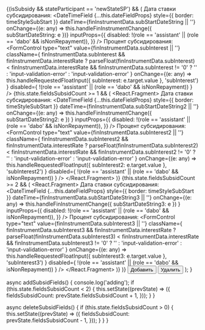  {(isSubsidy && stateParticipant == 'newStateSP') && (
              <FormGroup>
                <Col sm={6}>
                  <ControlLabel>Дата ставки субсидирования:</ControlLabel>
                  <DateTimeField
                    {...this.dateFieldProps}
                    style={{ border: timeStyleSubStart }}
                    dateTime={finInstrumentData.subStartDateString || ''}
                    onChange={(e: any) => this.handleFinInstrumentChange({ subStartDateString: e })}
                    inputProps={{
                      disabled:
                        !(role == 'assistant' || (role == 'dabo' && isNonRepayment)),
                    }}
                  />
                </Col>
                <Col sm={6}>
                  <ControlLabel>Процент субсидирования:</ControlLabel>
                  <FormControl
                    type="text"
                    value={finInstrumentData.subInterest || ''}
                    className={
                      finInstrumentData.subInterest && finInstrumentData.interestRate
                        ? parseFloat(finInstrumentData.subInterest) < finInstrumentData.interestRate &&
                          finInstrumentData.subInterest != '0'
                          ? ''
                          : 'input-validation-error'
                        : 'input-validation-error'
                    }
                    onChange={(e: any) =>
                      this.handleRequestedFloatInput({ subInterest: e.target.value }, 'subInterest')
                    }
                    disabled={
                      !(role == 'assistant' || (role == 'dabo' && isNonRepayment))
                    }
                  />
                </Col>
                {this.state.fieldsSubsidCount >= 1 && (
                  <React.Fragment>
                    <Col sm={6}>
                      <ControlLabel>Дата ставки субсидирования:</ControlLabel>
                      <DateTimeField
                        {...this.dateFieldProps}
                        style={{ border: timeStyleSubStart }}
                        dateTime={finInstrumentData.subStartDateString2 || ''}
                        onChange={(e: any) =>
                          this.handleFinInstrumentChange({ subStartDateString2: e })
                        }
                        inputProps={{
                          disabled:
                            !(role == 'assistant' || (role == 'dabo' && isNonRepayment)),
                        }}
                      />
                    </Col>
                    <Col sm={6}>
                      <ControlLabel>Процент субсидирования:</ControlLabel>
                      <FormControl
                        type="text"
                        value={finInstrumentData.subInterest2 || ''}
                        className={
                          finInstrumentData.subInterest2 && finInstrumentData.interestRate
                            ? parseFloat(finInstrumentData.subInterest2) <
                                finInstrumentData.interestRate &&
                              finInstrumentData.subInterest2 != '0'
                              ? ''
                              : 'input-validation-error'
                            : 'input-validation-error'
                        }
                        onChange={(e: any) =>
                          this.handleRequestedFloatInput({ subInterest2: e.target.value }, 'subInterest2')
                        }
                        disabled={
                          !(role == 'assistant' || (role == 'dabo' && isNonRepayment))
                        }
                      />
                    </Col>
                  </React.Fragment>
                )}
                {this.state.fieldsSubsidCount >= 2 && (
                  <React.Fragment>
                    <Col sm={6}>
                      <ControlLabel>Дата ставки субсидирования:</ControlLabel>
                      <DateTimeField
                        {...this.dateFieldProps}
                        style={{ border: timeStyleSubStart }}
                        dateTime={finInstrumentData.subStartDateString3 || ''}
                        onChange={(e: any) =>
                          this.handleFinInstrumentChange({ subStartDateString3: e })
                        }
                        inputProps={{
                          disabled:
                            !(role == 'assistant' || (role == 'dabo' && isNonRepayment)),
                        }}
                      />
                    </Col>
                    <Col sm={6}>
                      <ControlLabel>Процент субсидирования:</ControlLabel>
                      <FormControl
                        type="text"
                        value={finInstrumentData.subInterest3 || ''}
                        className={
                          finInstrumentData.subInterest3 && finInstrumentData.interestRate
                            ? parseFloat(finInstrumentData.subInterest3) <
                                finInstrumentData.interestRate &&
                              finInstrumentData.subInterest3 != '0'
                              ? ''
                              : 'input-validation-error'
                            : 'input-validation-error'
                        }
                        onChange={(e: any) =>
                          this.handleRequestedFloatInput({ subInterest3: e.target.value }, 'subInterest3')
                        }
                        disabled={
                          !(role == 'assistant' || (role == 'dabo' && isNonRepayment))
                        }
                      />
                    </Col>
                  </React.Fragment>
                )}
              </FormGroup>
            )}
            <FormGroup>
              <Col sm={6}>
                <Button className="btn btn-light btn-block" onClick={this.addSubsidFields}>
                  Добавить
                </Button>
              </Col>
              <Col sm={6}>
                <Button className="btn btn-light btn-block" onClick={this.deleteSubsidFields}>
                  Удалить
                </Button>
              </Col>
            </FormGroup>
          </div>
        </div>
      </Col>
    );
  }

  async addSubsidFields() {
    console.log('adding');
    if (this.state.fieldsSubsidCount < 2) {
      this.setState((prevState) => ({
        fieldsSubsidCount: prevState.fieldsSubsidCount + 1,
      }));
    }
  }

  async deleteSubsidFields() {
    if (this.state.fieldsSubsidCount > 0) {
      this.setState((prevState) => ({
        fieldsSubsidCount: prevState.fieldsSubsidCount - 1,
      }));
    }
  }
}
